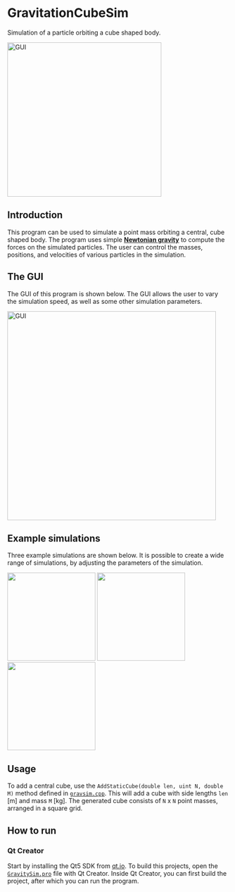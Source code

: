 # GravitationCubeSim
Simulation of a particle orbiting a cube shaped body.

<img width="350" alt="GUI" src="https://user-images.githubusercontent.com/7474358/140446798-7fdfb50c-043f-4a80-a705-7b5e3fd4597c.png">

## Introduction
This program can be used to simulate a point mass orbiting a central, cube shaped body. The program uses simple [**Newtonian gravity**](https://en.wikipedia.org/wiki/Newton%27s_law_of_universal_gravitation) to compute the forces on the simulated particles. The user can control the masses, positions, and velocities of various particles in the simulation. 


## The GUI
The GUI of this program is shown below. The GUI allows the user to vary the simulation speed, as well as some other simulation parameters.

<img width="474" alt="GUI" src="https://user-images.githubusercontent.com/7474358/140445786-19775afe-3d89-4fba-b2b4-ef6b6c9cf27b.gif">


## Example simulations
Three example simulations are shown below. It is possible to create a wide range of simulations, by adjusting the parameters of the simulation.

<p float="left">
<img src="https://user-images.githubusercontent.com/7474358/140445370-c1881dc7-30ef-4811-bba8-8be69d1db1f9.gif" width="200" height="200">
<img src="https://user-images.githubusercontent.com/7474358/140445584-c91fe81b-4e90-4c72-8181-e83371b2ad0b.gif" width="200" height="200">
<img src="https://user-images.githubusercontent.com/7474358/140445606-497d47d7-acdd-4900-a38a-a635663876a0.gif" width="200" height="200">
</p>

## Usage
To add a central cube, use the `AddStaticCube(double len, uint N, double M)` method defined in [`gravsim.cpp`](code/gravsim.cpp). This will add a cube with side lengths `len` [m] and mass `M` [kg]. The generated cube consists of `N` x `N` point masses, arranged in a square grid.

## How to run

### Qt Creator
Start by installing the Qt5 SDK from [qt.io](https://www.qt.io/download). 
To build this projects, open the [`GravitySim.pro`](code/GravitySim.pro) file with Qt Creator. Inside Qt Creator, you can first build the project, after which you can run the program.


